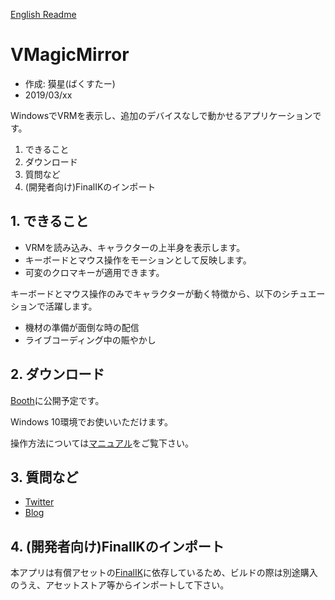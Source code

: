 
[English Readme](https://github.com/malaybaku/VMagicMirror/blob/master/README_en.md)

# VMagicMirror

* 作成: 獏星(ばくすたー)
* 2019/03/xx

WindowsでVRMを表示し、追加のデバイスなしで動かせるアプリケーションです。

1. できること
2. ダウンロード
3. 質問など
4. (開発者向け)FinalIKのインポート

## 1. できること

* VRMを読み込み、キャラクターの上半身を表示します。
* キーボードとマウス操作をモーションとして反映します。
* 可変のクロマキーが適用できます。

キーボードとマウス操作のみでキャラクターが動く特徴から、以下のシチュエーションで活躍します。

* 機材の準備が面倒な時の配信
* ライブコーディング中の賑やかし

## 2. ダウンロード

[Booth](https://baku-dreameater.booth.pm/)に公開予定です。

Windows 10環境でお使いいただけます。

操作方法については[マニュアル](https://github.com/malaybaku/VMagicMirror/blob/master/doc/manual.md)をご覧下さい。

## 3. 質問など

* [Twitter](https://twitter.com/baku_dreameater)
* [Blog](https://www.baku-dreameater.net/)


## 4. (開発者向け)FinalIKのインポート

本アプリは有償アセットの[FinalIK](https://assetstore.unity.com/packages/tools/animation/final-ik-14290)に依存しているため、ビルドの際は別途購入のうえ、アセットストア等からインポートして下さい。

